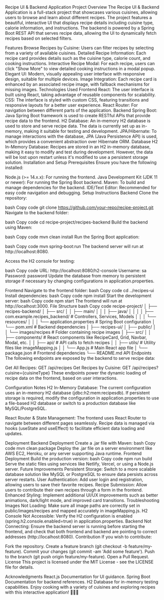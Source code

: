 Recipe UI & Backend Application
Project Overview
The Recipe UI & Backend Application is a full-stack project that showcases various cuisines, allowing users to browse and learn about different recipes. The project features a beautiful, interactive UI that displays recipe details including cuisine type, calorie information, and instructions. The backend is powered by a Spring Boot REST API that serves recipe data, allowing the UI to dynamically fetch recipes based on selected filters.

Features
Browse Recipes by Cuisine: Users can filter recipes by selecting from a variety of available cuisines.
Detailed Recipe Information: Each recipe card provides details such as the cuisine type, calorie count, and cooking instructions.
Interactive Recipe Modal: For each recipe, users can click "Show More" to view detailed cooking instructions in a modal popup.
Elegant UI: Modern, visually appealing user interface with responsive design, suitable for multiple devices.
Image Integration: Each recipe card is enhanced by an associated recipe image, with fallback mechanisms for missing images.
Technologies Used
Frontend
React: The user interface is built using React, taking advantage of reusable components for scalability.
CSS: The interface is styled with custom CSS, featuring transitions and responsive layouts for a better user experience.
React Router: For navigation between different parts of the application.
Backend
Spring Boot: Java Spring Boot framework is used to create RESTful APIs that provide recipe data to the frontend.
H2 Database: An in-memory H2 database is used to store and serve recipe data. The data is currently set up as in-memory, making it suitable for testing and development.
JPA/Hibernate: To manage interactions with the database, JPA (Java Persistence API) is used, which provides a convenient abstraction over Hibernate ORM.
Database
H2 In-Memory Database: Recipes are stored in an H2 in-memory database, making it easy to modify and test during development. However, the data will be lost upon restart unless it's modified to use a persistent storage solution.
Installation and Setup
Prerequisites
Ensure you have the following installed:

Node.js (>= 14.x.x): For running the frontend.
Java Development Kit (JDK 11 or newer): For running the Spring Boot backend.
Maven: To build and manage dependencies for the backend.
IDE/Text Editor: Recommended for easy code navigation and debugging.
Setup Instructions
Backend
Clone the repository:

bash
Copy code
git clone https://github.com/your-repo/recipe-project.git
Navigate to the backend folder:

bash
Copy code
cd recipe-project/recipes-backend
Build the backend using Maven:

bash
Copy code
mvn clean install
Run the Spring Boot application:

bash
Copy code
mvn spring-boot:run
The backend server will run at http://localhost:8080.

Access the H2 console for testing:

bash
Copy code
URL: http://localhost:8080/h2-console
Username: sa
Password: password
Update the database from memory to persistent storage if necessary by changing configurations in application.properties.

Frontend
Navigate to the frontend folder:
bash
Copy code
cd ../recipes-ui
Install dependencies:
bash
Copy code
npm install
Start the development server:
bash
Copy code
npm start
The frontend will run at http://localhost:3000.
File Structure
bash
Copy code
recipe-project/
│
├── recipes-backend/
│   ├── src/
│   │   ├── main/
│   │   │   ├── java/
│   │   │   │   ├── com.example.recipes_backend/      # Controllers, Services, Models
│   │   │   └── resources/
│   │   │       └── application.properties           # Spring Boot configuration
│   └── pom.xml                                      # Backend dependencies
│
├── recipes-ui/
│   ├── public/
│   │   └── images/recipes                           # Folder containing recipe images
│   ├── src/
│   │   ├── components/                              # React components like RecipeCard, Grid, Navbar, Modal, etc.
│   │   ├── api/                                     # API calls to fetch recipes
│   │   ├── utils/                                   # Utility files like imageMapping.js
│   │   └── App.js                                   # Main React app file
│   └── package.json                                 # Frontend dependencies
└── README.md
API Endpoints
The following endpoints are exposed by the backend to serve recipe data:

Get All Recipes: GET /api/recipes
Get Recipes by Cuisine: GET /api/recipes?cuisine={cuisineType}
These endpoints power the dynamic loading of recipe data on the frontend, based on user interactions.

Configuration Notes
H2 In-Memory Database: The current configuration uses an in-memory H2 database (jdbc:h2:mem:recipesdb). If persistent storage is required, modify the configuration in application.properties to use a file-based H2 database or switch to a production database like MySQL/PostgreSQL.

React Router & State Management: The frontend uses React Router to navigate between different pages seamlessly. Recipe data is managed via hooks (useState and useEffect) to facilitate efficient data loading and updates.

Deployment
Backend Deployment
Create a .jar file with Maven:
bash
Copy code
mvn clean package
Deploy the .jar file on a server environment like AWS EC2, Heroku, or any server supporting Java runtime.
Frontend Deployment
Build the production version:
bash
Copy code
npm run build
Serve the static files using services like Netlify, Vercel, or using a Node.js server.
Future Improvements
Persistent Storage: Switch to a more scalable database solution like MySQL or PostgreSQL to ensure data persists across server restarts.
User Authentication: Add user login and registration, allowing users to save their favorite recipes.
Recipe Submission: Allow users to contribute their own recipes through a form in the frontend.
Enhanced Styling: Implement additional UI/UX improvements such as better animations, dark/light mode, and improved card transitions.
Troubleshooting
Images Not Loading: Make sure all image paths are correctly set in public/images/recipes and mapped accurately in imageMapping.js.
H2 Console Not Accessible: Verify the H2 configuration is enabled (spring.h2.console.enabled=true) in application.properties.
Backend Not Connecting: Ensure the backend server is running before starting the frontend, and check that both frontend and backend are pointing to correct addresses (http://localhost:8080).
Contribution
If you wish to contribute:

Fork the repository.
Create a feature branch (git checkout -b feature/my-feature).
Commit your changes (git commit -am 'Add some feature').
Push to the branch (git push origin feature/my-feature).
Open a Pull Request.
License
This project is licensed under the MIT License - see the LICENSE file for details.

Acknowledgments
React.js Documentation for UI guidance.
Spring Boot Documentation for backend references.
H2 Database for in-memory testing capabilities.
Enjoy cooking with a variety of cuisines and exploring recipes with this interactive application! 🍕🥗🍰
